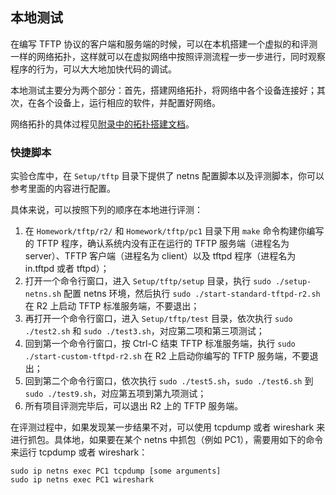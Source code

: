 ## 本地测试

在编写 TFTP 协议的客户端和服务端的时候，可以在本机搭建一个虚拟的和评测一样的网络拓扑，这样就可以在虚拟网络中按照评测流程一步一步进行，同时观察程序的行为，可以大大地加快代码的调试。

本地测试主要分为两个部分：首先，搭建网络拓扑，将网络中各个设备连接好；其次，在各个设备上，运行相应的软件，并配置好网络。

网络拓扑的具体过程见[附录中的拓扑搭建文档](../../appendix/topology.md)。

### 快捷脚本

实验仓库中，在 `Setup/tftp` 目录下提供了 netns 配置脚本以及评测脚本，你可以参考里面的内容进行配置。

具体来说，可以按照下列的顺序在本地进行评测：

1. 在 `Homework/tftp/r2/` 和 `Homework/tftp/pc1` 目录下用 `make` 命令构建你编写的 TFTP 程序，确认系统内没有正在运行的 TFTP 服务端（进程名为 server）、TFTP 客户端（进程名为 client）以及 tftpd 程序（进程名为 in.tftpd 或者 tftpd）；
2. 打开一个命令行窗口，进入 `Setup/tftp/setup` 目录，执行 `sudo ./setup-netns.sh` 配置 netns 环境，然后执行 `sudo ./start-standard-tftpd-r2.sh` 在 R2 上启动 TFTP 标准服务端，不要退出；
3. 再打开一个命令行窗口，进入 `Setup/tftp/test` 目录，依次执行 `sudo ./test2.sh` 和 `sudo ./test3.sh`，对应第二项和第三项测试；
4. 回到第一个命令行窗口，按 Ctrl-C 结束 TFTP 标准服务端，执行 `sudo ./start-custom-tftpd-r2.sh` 在 R2 上启动你编写的 TFTP 服务端，不要退出；
5. 回到第二个命令行窗口，依次执行 `sudo ./test5.sh`，`sudo ./test6.sh` 到 `sudo ./test9.sh`，对应第五项到第九项测试；
6. 所有项目评测完毕后，可以退出 R2 上的 TFTP 服务端。

在评测过程中，如果发现某一步结果不对，可以使用 tcpdump 或者 wireshark 来进行抓包。具体地，如果要在某个 netns 中抓包（例如 PC1），需要用如下的命令来运行 tcpdump 或者 wireshark：

```shell
sudo ip netns exec PC1 tcpdump [some arguments]
sudo ip netns exec PC1 wireshark
```